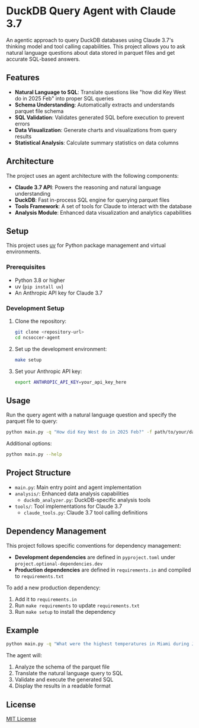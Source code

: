 # DuckDB Query Agent with Claude 3.7

An agentic approach to query DuckDB databases using Claude 3.7's thinking model and tool calling capabilities. This project allows you to ask natural language questions about data stored in parquet files and get accurate SQL-based answers.

## Features

- **Natural Language to SQL**: Translate questions like "how did Key West do in 2025 Feb" into proper SQL queries
- **Schema Understanding**: Automatically extracts and understands parquet file schema
- **SQL Validation**: Validates generated SQL before execution to prevent errors
- **Data Visualization**: Generate charts and visualizations from query results
- **Statistical Analysis**: Calculate summary statistics on data columns

## Architecture

The project uses an agent architecture with the following components:

- **Claude 3.7 API**: Powers the reasoning and natural language understanding
- **DuckDB**: Fast in-process SQL engine for querying parquet files
- **Tools Framework**: A set of tools for Claude to interact with the database
- **Analysis Module**: Enhanced data visualization and analytics capabilities

## Setup

This project uses [uv](https://github.com/astral-sh/uv) for Python package management and virtual environments.

### Prerequisites

- Python 3.8 or higher
- uv (`pip install uv`)
- An Anthropic API key for Claude 3.7

### Development Setup

1. Clone the repository:
   ```bash
   git clone <repository-url>
   cd ncsoccer-agent
   ```

2. Set up the development environment:
   ```bash
   make setup
   ```

3. Set your Anthropic API key:
   ```bash
   export ANTHROPIC_API_KEY=your_api_key_here
   ```

## Usage

Run the query agent with a natural language question and specify the parquet file to query:

```bash
python main.py -q "How did Key West do in 2025 Feb?" -f path/to/your/data.parquet
```

Additional options:

```bash
python main.py --help
```

## Project Structure

- `main.py`: Main entry point and agent implementation
- `analysis/`: Enhanced data analysis capabilities
  - `duckdb_analyzer.py`: DuckDB-specific analysis tools
- `tools/`: Tool implementations for Claude 3.7
  - `claude_tools.py`: Claude 3.7 tool calling definitions

## Dependency Management

This project follows specific conventions for dependency management:

- **Development dependencies** are defined in `pyproject.toml` under `project.optional-dependencies.dev`
- **Production dependencies** are defined in `requirements.in` and compiled to `requirements.txt`

To add a new production dependency:
1. Add it to `requirements.in`
2. Run `make requirements` to update `requirements.txt`
3. Run `make setup` to install the dependency

## Example

```bash
python main.py -q "What were the highest temperatures in Miami during January 2025?" -f weather_data.parquet --thinking_budget 3000
```

The agent will:
1. Analyze the schema of the parquet file
2. Translate the natural language query to SQL
3. Validate and execute the generated SQL
4. Display the results in a readable format

## License

[MIT License](LICENSE)